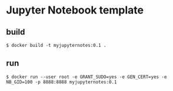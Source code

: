 # Jupyter Notebook template
## build
```
$ docker build -t myjupyternotes:0.1 .
```
## run
```
$ docker run --user root -e GRANT_SUDO=yes -e GEN_CERT=yes -e NB_GID=100 -p 8888:8888 myjupyternotes:0.1
```
